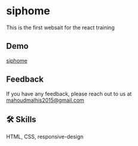 # siphome

This is the first websait for the  react training 

## Demo

[siphome](https://mahmoudmalhis.github.io/siphome/)


## Feedback

If you have any feedback, please reach out to us at mahoudmalhis2015@gmail.com


## 🛠 Skills
HTML, CSS, responsive-design


